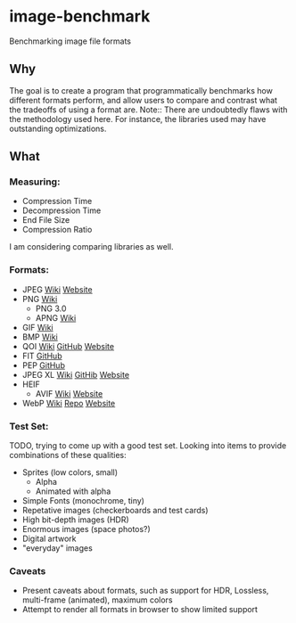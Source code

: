 # image-benchmark
Benchmarking image file formats

## Why
The goal is to create a program that programmatically benchmarks how different formats perform, and allow users to compare and contrast what the tradeoffs of using a format are. 
Note:: There are undoubtedly flaws with the methodology used here. For instance, the libraries used may have outstanding optimizations. 

## What
### Measuring: 
* Compression Time
* Decompression Time
* End File Size
* Compression Ratio

I am considering comparing libraries as well.
### Formats: 
* JPEG [Wiki](https://en.wikipedia.org/wiki/JPEG) [Website](https://jpeg.org/jpeg/)
* PNG [Wiki](https://en.wikipedia.org/wiki/PNG)
  * PNG 3.0
  * APNG [Wiki](https://en.wikipedia.org/wiki/APNG)
* GIF [Wiki](https://en.wikipedia.org/wiki/GIF)
* BMP [Wiki](https://en.wikipedia.org/wiki/BMP_file_format)
* QOI [Wiki](https://en.wikipedia.org/wiki/QOI_(image_format)) [GitHub](https://github.com/phoboslab/qoi) [Website](https://qoiformat.org/)
* FIT [GitHub](https://github.com/open-source-firmware/flat-image-tree)
* PEP [GitHub](https://github.com/ENDESGA/PEP)
* JPEG XL [Wiki](https://en.wikipedia.org/wiki/JPEG_XL) [GitHib](https://github.com/libjxl/libjxl) [Website](https://jpeg.org/jpegxl/)
* HEIF
  * AVIF [Wiki](https://en.wikipedia.org/wiki/AVIF) [Website](https://aomediacodec.github.io/av1-avif/)
* WebP [Wiki](https://en.wikipedia.org/wiki/WebP) [Repo](https://chromium.googlesource.com/webm/libwebp) [Website](https://developers.google.com/speed/webp)
### Test Set:
TODO, trying to come up with a good test set. Looking into items to provide combinations of these qualities:
* Sprites (low colors, small)
  * Alpha
  * Animated with alpha
* Simple Fonts (monochrome, tiny)
* Repetative images (checkerboards and test cards)
* High bit-depth images (HDR)
* Enormous images (space photos?)
* Digital artwork
* "everyday" images
### Caveats
* Present caveats about formats, such as support for HDR, Lossless, multi-frame (animated), maximum colors
* Attempt to render all formats in browser to show limited support 
